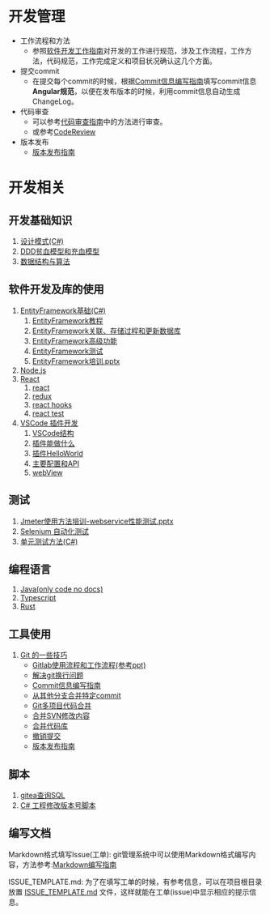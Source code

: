 # 开发管理

- 工作流程和方法
  - 参照[软件开发工作指南](dev_management/engineering.md)对开发的工作进行规范，涉及工作流程，工作方法，代码规范，工作完成定义和项目状况确认这几个方面。
- 提交commit
  - 在提交每个commit的时候，根据[Commit信息编写指南](./tools/Git/Commit信息编写指南.md)填写commit信息**Angular规范**，以便在发布版本的时候，利用commit信息自动生成ChangeLog。
- 代码审查
  - 可以参考[代码审查指南](https://www.codeproject.com/Articles/524235/Codeplusreviewplusguidelines)中的方法进行审查。
  - 或参考[CodeReview](dev_management/CodeReview.md)
- 版本发布
  - [版本发布指南](./tools/Git/release.md)

# 开发相关

## 开发基础知识

1. [设计模式(C#)](./dev_basic/DesignPattern/设计模式.md)
2. [DDD贫血模型和充血模型](dev_basic/DesignPattern/OOP/DDD贫血模型和充血模型.md)
3. [数据结构与算法](dev_basic/DSA)

## 软件开发及库的使用

1. [EntityFramework基础(C#)](./develop/EntityFramework)
   1. [EntityFramework教程](develop/EntityFramework/EntityFramework教程.md)
   2. [EntityFramework关联、存储过程和更新数据库](develop/EntityFramework/EntityFramework关联、存储过程和更新数据库.md)
   3. [EntityFramework高级功能](develop/EntityFramework/EntityFramework高级功能.md)
   4. [EntityFramework测试](develop/EntityFramework/EntityFramework测试.md)
   5. [EntityFramework培训.pptx](develop/EntityFramework/EntityFramework培训.pptx)
2. [Node.js](./develop/Node.js)
3. [React](./develop/React)
   1. [react](develop/React/react.md)
   2. [redux](develop/React/redux.md)
   3. [react hooks](develop/React/react_hooks.md)
   4. [react test](develop/React/react_test.md)
4. [VSCode 插件开发](./develop/VSCodeExtension)
   1. [VSCode结构](develop/VSCodeExtension/1.VSCode结构.md)
   2. [插件能做什么](develop/VSCodeExtension/2.插件能做什么.md)
   3. [插件HelloWorld](develop/VSCodeExtension/3.插件HelloWorld.md)
   4. [主要配置和API](develop/VSCodeExtension/4.主要配置和API.md)
   5. [webView](develop/VSCodeExtension/5.webView.md)

## 测试

1. [Jmeter使用方法培训-webservice性能测试.pptx](testing/Jmeter使用方法培训-webservice性能测试.pptx)
2. [Selenium 自动化测试](testing/SeleniumAutoTesting.md)
3. [单元测试方法(C#)](./testing/UnitTest)

## 编程语言

1. [Java(only code no docs)](ProgramLanguage/Java)
2. [Typescript](ProgramLanguage/TypeScript)
3. [Rust](ProgramLanguage/Rust/readme.md)

## 工具使用

1. [Git 的一些技巧](tools/Git)
   - [Gitlab使用流程和工作流程(参考ppt)](tools/Git/Gitlab使用流程和工作流程.pptx)
   - [解决git换行问题](tools/Git/解决git换行问题.md)
   - [Commit信息编写指南](tools/Git/Commit信息编写指南.md)
   - [从其他分支合并特定commit](tools/Git/从其他分支合并特定commit.md)
   - [Git多项目代码合并](tools/Git/Git多项目代码合并.md)
   - [合并SVN修改内容](tools/Git/合并SVN修改内容.md)
   - [合并代码库](tools/Git/合并代码库.md)
   - [撤销提交](tools/Git/撤销提交.md)
   - [版本发布指南](tools/Git/release.md)

## 脚本

1. [gitea查询SQL](scripts/gitea查询SQL.sql)
2. [C# 工程修改版本号脚本](scripts/MakeReleaseVersion.sh)

## 编写文档

Markdown格式填写Issue(工单): git管理系统中可以使用Markdown格式编写内容，方法参考:[Markdown编写指南](./DocWriting/markdown-guide.md)

ISSUE_TEMPLATE.md: 为了在填写工单的时候，有参考信息，可以在项目根目录放置 [ISSUE_TEMPLATE.md](./DocWriting/ISSUE_TEMPLATE.md) 文件，这样就能在工单(issue)中显示相应的提示信息。
